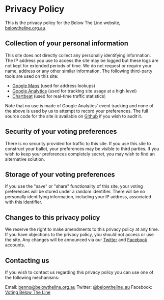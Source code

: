 # Privacy Policy

This is the privacy policy for the Below The Line website, [belowtheline.org.au](http://belowtheline.org.au).

## Collection of your personal information
This site does not directly collect any personally identifying information. The
IP address you use to access the site may be logged but these logs are not kept
for extended periods of time. We do not request or require your name, address or
any other similar information. The following third-party tools are used on this
site:

 - [Google Maps](https://developers.google.com/maps/) (used for address lookups)
 - [Google Analytics](http://www.google.com/analytics/) (used for tracking site usage at a high level)
 - [Chartbeat](http://chartbeat.com) (used for real-time traffic statistics)

Note that no use is made of Google Analytics' event tracking and none of the
above is used by us to attempt to record your preferences. The full source code
for the site is available on [Github](https://github.com/belowtheline/site) if
you wish to audit it.

## Security of your voting preferences
There is no security provided for traffic to this site. If you use this site to
construct your ballot, your preferences may be visible to third parties. If
you wish to keep your preferences completely secret, you may wish to find an
alternative solution.

## Storage of your voting preferences
If you use the "save" or "share" functionality of this site, your voting
preferences will be stored under a random identifier. There will be no
personally identifying information, including your IP address, associated with
this identifier.

## Changes to this privacy policy
We reserve the right to make amendments to this privacy policy at any time. If
you have objections to the privacy policy, you should not access or use the
site. Any changes will be announced via our
[Twitter](https://twitter.com/belowtheline_au) and
[Facebook](https://www.facebook.com/pages/Voting-Below-The-Line/147330751945796)
accounts.

## Contacting us

If you wish to contact us regarding this privacy policy you can use one of the
following mechanisms:

Email: [benno@belowtheline.org.au](mailto:benno@belowtheline.org.au)
Twitter: [@belowtheline_au](https://twitter.com/belowtheline_au)
Facebook: [Voting Below The Line](https://www.facebook.com/pages/Voting-Below-The-Line/147330751945796)
